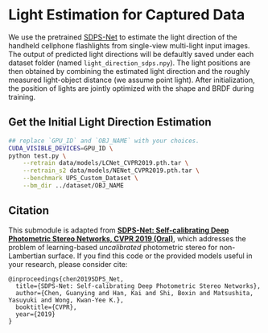 # Light Estimation for Captured Data

We use the pretrained [SDPS-Net](https://github.com/guanyingc/SDPS-Net) to estimate the light direction of the handheld cellphone flashlights from single-view multi-light input images. The output of predicted light directions will be defaultly saved under each dataset folder (named `light_direction_sdps.npy`). The light positions are then obtained by combining the estimated light direction and the roughly measured light-object distance (we assume point light). After initialization, the position of lights are jointly optimized with the shape and BRDF during training.


## Get the Initial Light Direction Estimation
```bash
## replace `GPU_ID` and `OBJ_NAME` with your choices.
CUDA_VISIBLE_DEVICES=GPU_ID \
python test.py \
    --retrain data/models/LCNet_CVPR2019.pth.tar \
    --retrain_s2 data/models/NENet_CVPR2019.pth.tar \
    --benchmark UPS_Custom_Dataset \
    --bm_dir ../dataset/OBJ_NAME
```

## Citation
This submodule is adapted from **[SDPS-Net: Self-calibrating Deep Photometric Stereo Networks, CVPR 2019 (Oral)](http://guanyingc.github.io/SDPS-Net/)**, which addresses the problem of learning-based _uncalibrated_ photometric stereo for non-Lambertian surface. If you find this code or the provided models useful in your research, please consider cite: 
```
@inproceedings{chen2019SDPS_Net,
  title={SDPS-Net: Self-calibrating Deep Photometric Stereo Networks},
  author={Chen, Guanying and Han, Kai and Shi, Boxin and Matsushita, Yasuyuki and Wong, Kwan-Yee K.},
  booktitle={CVPR},
  year={2019}
}
```
